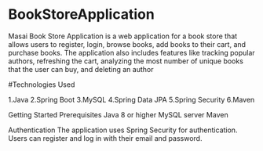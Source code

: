# BookStoreApplication
Masai Book Store Application is a web application for a book store that allows users to register, login, browse books, add books to their cart, and purchase books. The application also includes features like tracking popular authors, refreshing the cart, analyzing the most number of unique books that the user can buy, and deleting an author

#Technologies Used

1.Java
2.Spring Boot
3.MySQL
4.Spring Data JPA
5.Spring Security
6.Maven


Getting Started
Prerequisites
Java 8 or higher
MySQL server
Maven


Authentication
The application uses Spring Security for authentication. Users can register and log in with their email and password.